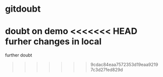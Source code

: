 # gitdoubt

doubt on demo
<<<<<<< HEAD
furher changes in local
=======
further doubt
>>>>>>> 9cdac84eaa7572353d19eaa92197c3d27fed829d
